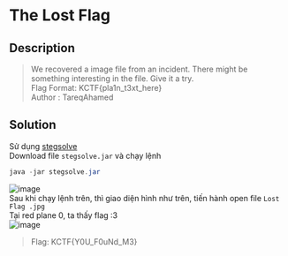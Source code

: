 # The Lost Flag
## Description
> We recovered a image file from an incident. There might be something interesting in the file. Give it a try.        
> Flag Format: KCTF{pla1n_t3xt_here}       
> Author : TareqAhamed

## Solution
Sử dụng [stegsolve](https://github.com/eugenekolo/sec-tools/tree/master/stego/stegsolve/stegsolve)       
Download file `stegsolve.jar` và chạy lệnh
```java
java -jar stegsolve.jar
```
![image](https://user-images.githubusercontent.com/62021009/150629866-96231c70-c876-4b53-a744-0670b897e2da.png)        
Sau khi chạy lệnh trên, thì giao diện hình như trên, tiến hành open file `Lost Flag .jpg`      
Tại red plane 0, ta thấy flag :3     
![image](https://user-images.githubusercontent.com/62021009/150631890-2772196f-5648-455c-8891-2aaca4315307.png)     
> Flag: KCTF{Y0U_F0uNd_M3}
